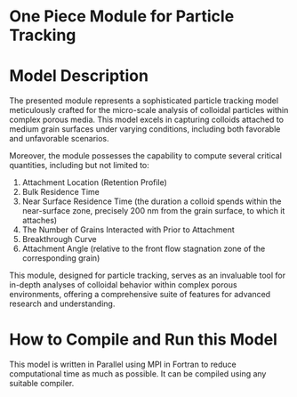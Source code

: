 # One Piece Module for Particle Tracking

# Model Description
The presented module represents a sophisticated particle tracking model meticulously crafted for the micro-scale analysis of colloidal particles within complex porous media. This model excels in capturing colloids attached to medium grain surfaces under varying conditions, including both favorable and unfavorable scenarios.

Moreover, the module possesses the capability to compute several critical quantities, including but not limited to:

1. Attachment Location (Retention Profile)
2. Bulk Residence Time
3. Near Surface Residence Time (the duration a colloid spends within the near-surface zone, precisely 200 nm from the grain surface, to which it attaches)
4. The Number of Grains Interacted with Prior to Attachment
5. Breakthrough Curve
6. Attachment Angle (relative to the front flow stagnation zone of the corresponding grain)

This module, designed for particle tracking, serves as an invaluable tool for in-depth analyses of colloidal behavior within complex porous environments, offering a comprehensive suite of features for advanced research and understanding.


# How to Compile and Run this Model

This model is written in Parallel using MPI in Fortran to reduce computational time as much as possible. It can be compiled using any suitable compiler. 



